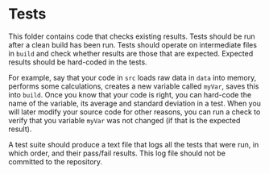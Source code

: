 # Tests

This folder contains code that checks existing results.
Tests should be run after a clean build has been run.
Tests should operate on intermediate files in `build` and check whether results are those that are expected.
Expected results should be hard-coded in the tests.

For example, say that your code in `src` loads raw data in `data` into memory, performs some calculations, creates a new variable called `myVar`, saves this into `build`.
Once you know that your code is right, you can hard-code the name of the variable, its average and standard deviation in a test.
When you will later modify your source code for other reasons, you can run a check to verify that you variable `myVar` was not changed (if that is the expected result).

A test suite should produce a text file that logs all the tests that were run, in which order, and their pass/fail results.
This log file should not be committed to the repository.
